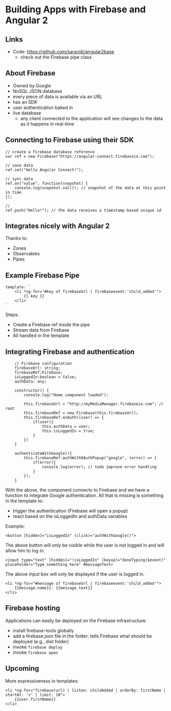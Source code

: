# Building Apps with Firebase and Angular 2

## Links
* Code: https://github.com/sararob/angular2base
  * check out the Firebase pipe class

## About Firebase
* Owned by Google
* NoSQL JSON database
* every piece of data is available via an URL
* has an SDK
* user authentication baked in
* live database
  * any client connected to the application will see changes to the data as it happens in real-time

## Connecting to Firebase using their SDK

```
// create a Firebase database reference
var ref = new Firebase("https://angular-connect.firebaseio.com");

// save data
ref.set("Hello Angular Connect!");

// sync data
ref.on("value", function(snapshot) {
    console.log(snapshot.val()); // snapshot of the data at this point in time
});

//
ref.push("Hello!"); // the data receives a timestamp-based unique id
```

## Integrates nicely with Angular 2
Thanks to:
* Zones
* Observables
* Pipes

## Example Firebase Pipe
```
template: `
    <li *ng-for="#key of firebaseUrl | firebaseevent:'child_added'">
        {{ key }}
    </li>
`
```

Steps:
* Create a Firebase ref inside the pipe
* Stream data from Firebase
* All handled in the template

## Integrating Firebase and authentication

```
    // Firebase configuration
    firebaseUrl: string;
    firebaseRef:Firebase;
    isLoggedIn:boolean = false;
    authData: any;

    constructor() {
        console.log("Home component loaded");

        this.firebaseUrl = "http://myMediaManager.firebaseio.com"; // root
        this.firebaseRef = new Firebase(this.firebaseUrl);
        this.firebaseRef.onAuth((user) => {
            if(user){
                this.authData = user;
                this.isLoggedIn = true;
            }
        })
    }

    authenticateWithGoogle(){
        this.firebaseRef.authWithOAuthPopup("google", (error) => {
            if(error){
                console.log(error); // todo improve error handling
            }
        });
    }
```

With the above, the component connects to Firebase and we have a function to integrate Google authentication. All that is missing is something in the template to:
* trigger the authentication (Firebase will open a popup)
* react based on the isLoggedIn and authData variables

Example:
```
<button [hidden]="isLoggedIn" (click)="authWithGoogle()">
```

The above button will only be visible while the user is not logged in and will allow him to log in.

```
<input type="text" [hidden]="!isLoggedIn" (keyup)="doneTyping($event)" placeholder="Type something here" #messageText>
```

The above input box will only be displayed if the user is logged in.

```
<li *ng-for="#message of firebaseUrl | firebaseevent:'child_added'">
    {{message.name}}: {{message.text}}
</li>
```

## Firebase hosting
Applications can easily be deployed on the Firebase infrastructure:
* install firebase-tools globally
* add a firebase.json file in the folder: tells Firebase what should be deployed (e.g., dist folder)
* invoke `firebase deploy`
* invoke `firebase open`

## Upcoming
More expressiveness in templates:

```
<li *ng-for="firebase(url) | listen: childAdded | orderBy: firstName | startAt: 's' | limit: 10">
    {{user.firstName}}
</li>
```
